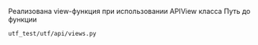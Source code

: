 Реализована view-функция при использовании APIView класса
Путь до функции
```
utf_test/utf/api/views.py
```

